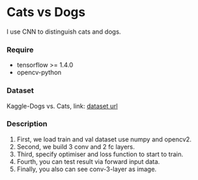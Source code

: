 # Cats vs Dogs
I use CNN to distinguish cats and dogs.

### Require
- tensorflow >= 1.4.0
- opencv-python

### Dataset
Kaggle-Dogs vs. Cats, link: [dataset url]

### Description
1. First, we load train and val dataset use numpy and opencv2.
2. Second, we build 3 conv and 2 fc layers.
3. Third, specify optimiser and loss function to start to train.
4. Fourth, you can test result via forward input data.
5. Finally, you also can see conv-3-layer as image.

[dataset url]: <https://www.kaggle.com/c/dogs-vs-cats> "cat and dogs"

